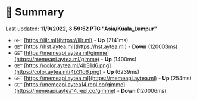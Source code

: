 # 📖 Summary
Last updated: **11/9/2022, 3:59:52 PTG "Asia/Kuala_Lumpur"**

- `GET` [https://lilr.ml](https://lilr.ml) - **Up** (2141ms)
- `GET` [https://hst.aytea.ml](https://hst.aytea.ml) - **Down** (120003ms)
- `GET` [https://memeapi.aytea.ml/gimme](https://memeapi.aytea.ml/gimme) - **Up** (1400ms)
- `GET` [https://color.aytea.ml/4b31d6.png](https://color.aytea.ml/4b31d6.png) - **Up** (6239ms)
- `GET` [https://memeapi.aytea.ml](https://memeapi.aytea.ml) - **Up** (254ms)
- `GET` [https://memeapi.aytea14.repl.co/gimme](https://memeapi.aytea14.repl.co/gimme) - **Down** (120006ms)
